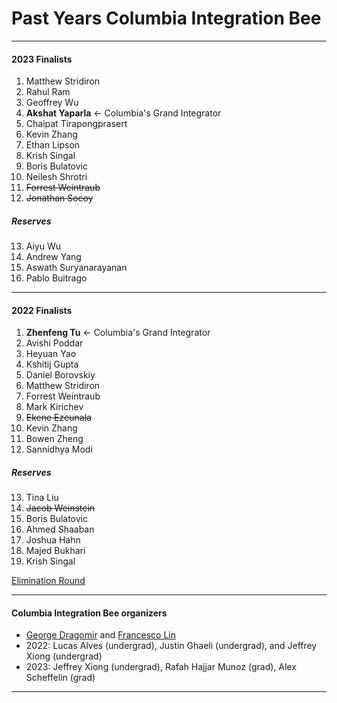 # Past Years Columbia Integration Bee
_ _ _  

#### 2023 Finalists
1. Matthew Stridiron
2. Rahul Ram
3. Geoffrey Wu
4. **Akshat Yaparla** $\leftarrow$ Columbia's Grand Integrator
5. Chaipat Tirapongprasert
6. Kevin Zhang
7. Ethan Lipson
8. Krish Singal
9. Boris Bulatovic
10. Neilesh Shrotri
11. ~~Forrest Weintraub~~ 
12. ~~Jonathan Socoy~~
##### Reserves
13. Aiyu Wu
14. Andrew Yang
15. Aswath Suryanarayanan
16. Pablo Buitrago

- - - 

#### 2022 Finalists
1. **Zhenfeng Tu** $\leftarrow$ Columbia's Grand Integrator
2. Avishi Poddar  
3. Heyuan Yao  
4. Kshitij Gupta  
5. Daniel Borovskiy  
6. Matthew Stridiron  
7. Forrest Weintraub   
8. Mark Kirichev  
9. ~~Ekene Ezeunala~~  
10. Kevin Zhang  
11. Bowen Zheng  
12. Sannidhya Modi  
##### Reserves  
13. Tina Liu  
14. ~~Jacob Weinstein~~  
15. Boris Bulatovic  
16. Ahmed Shaaban  
17. Joshua Hahn  
18. Majed Bukhari  
19. Krish Singal  

[Elimination Round](https://youtu.be/ic_9DpBmrWU)   

_ _ _  

#### Columbia Integration Bee organizers
 - [George Dragomir](mailto:dragomir@math.columbia.edu?subject=Columbia%20Integration%20Bee) and [Francesco Lin](mailto:flin@math.columbia.edu?subject=Columbia%20Integration%20Bee)
 - 2022: Lucas Alves (undergrad), Justin Ghaeli (undergrad), and Jeffrey Xiong (undergrad)
 - 2023: Jeffrey Xiong (undergrad), Rafah Hajjar Munoz (grad),  Alex Scheffelin (grad)

- - -   



